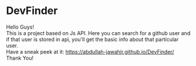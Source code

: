 # DevFinder
Hello Guys!<br>
This is a project based on Js API.
Here you can search for a github user and if that user is stored in api, you'll get the basic info about that particular user.<br>
Have a sneak peek at it: https://abdullah-jawahir.github.io/DevFinder/<br>
Thank You!

